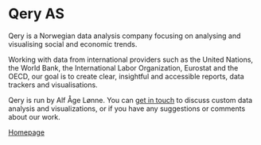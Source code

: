 # Qery AS

Qery is a Norwegian data analysis company focusing on analysing and visualising social and economic trends.

Working with data from international providers such as the United Nations, the World Bank, the International Labor Organization, Eurostat and the OECD, our goal is to create clear, insightful and accessible reports, data trackers and visualisations.

Qery is run by Alf Åge Lønne. You can [get in touch](mailto:alf.lonne@qery.no) to discuss custom data analysis and visualizations, or if you have any suggestions or comments about our work.

[Homepage](https://qery.no)<br>
